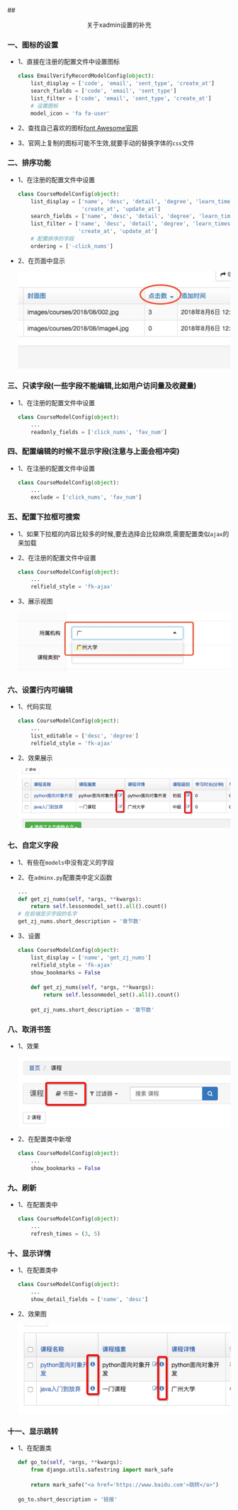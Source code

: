 ##<center>关于xadmin设置的补充</center>


### 一、图标的设置

* 1、直接在注册的配置文件中设置图标

  ```py
  class EmailVerifyRecordModelConfig(object):
      list_display = ['code', 'email', 'sent_type', 'create_at']
      search_fields = ['code', 'email', 'sent_type']
      list_filter = ['code', 'email', 'sent_type', 'create_at']
      # 设置图标
      model_icon = 'fa fa-user'
  ```

* 2、查找自己喜欢的图标[font Awesome官网](http://fontawesome.dashgame.com/)

* 3、官网上复制的图标可能不生效,就要手动的替换字体的`css`文件

### 二、排序功能

* 1、在注册的配置文件中设置

  ```py
  class CourseModelConfig(object):
      list_display = ['name', 'desc', 'detail', 'degree', 'learn_times', 'students', 'fav_num', 'image', 'click_nums',
                      'create_at', 'update_at']
      search_fields = ['name', 'desc', 'detail', 'degree', 'learn_times', 'students', 'fav_num', 'image', 'click_nums']
      list_filter = ['name', 'desc', 'detail', 'degree', 'learn_times', 'students', 'fav_num', 'image', 'click_nums',
                     'create_at', 'update_at']
      # 配置排序的字段
      ordering = ['-click_nums']
  ```

* 2、在页面中显示

  ![排序](./source/images/排序.jpg)

### 三、只读字段(一些字段不能编辑,比如用户访问量及收藏量)

* 1、在注册的配置文件中设置

  ```py
  class CourseModelConfig(object):
      ...
      readonly_fields = ['click_nums', 'fav_num']
  ```

### 四、配置编辑的时候不显示字段(注意与上面会相冲突)

* 1、在注册的配置文件中设置

  ```py
  class CourseModelConfig(object):
      ...
      exclude = ['click_nums', 'fav_num']
  ```

### 五、配置下拉框可搜索

* 1、如果下拉框的内容比较多的时候,要去选择会比较麻烦,需要配置类似`ajax`的来加载

* 2、在注册的配置文件中设置

  ```py
  class CourseModelConfig(object):
      ...
      relfield_style = 'fk-ajax'
  ```

* 3、展示视图

  ![搜索](./source/images/配置搜索.jpg)

### 六、设置行内可编辑

* 1、代码实现

  ```py
  class CourseModelConfig(object):
      ...
      list_editable = ['desc', 'degree']
      relfield_style = 'fk-ajax'
  ```

* 2、效果展示

  ![行内可编辑](./source/images/行内可编辑.png)

### 七、自定义字段

* 1、有些在`models`中没有定义的字段
* 2、在`adminx.py`配置类中定义函数

  ```py
  ...
  def get_zj_nums(self, *args, **kwargs):
      return self.lessonmodel_set().all().count()
  # 在前端显示字段的名字
  get_zj_nums.short_description = '章节数'
  ```

* 3、设置

  ```py
  class CourseModelConfig(object):
      list_display = ['name', 'get_zj_nums']
      relfield_style = 'fk-ajax'
      show_bookmarks = False

      def get_zj_nums(self, *args, **kwargs):
          return self.lessonmodel_set().all().count()

      get_zj_nums.short_description = '章节数'
  ```

### 八、取消书签

* 1、效果

  ![书签](./source/images/书签.png)

* 2、在配置类中新增

  ```py
  class CourseModelConfig(object):
      ...
      show_bookmarks = False
  ```

### 九、刷新

* 1、在配置类中

  ```py
  class CourseModelConfig(object):
      ...
      refresh_times = (3, 5)
  ```

### 十、显示详情

* 1、在配置类中

  ```py
  class CourseModelConfig(object):
      ...
      show_detail_fields = ['name', 'desc']
  ```

* 2、效果图

  ![显示详情](./source/images/显示详情.png)

### 十一、显示跳转

* 1、在配置类

  ```py
  def go_to(self, *args, **kwargs):
      from django.utils.safestring import mark_safe

      return mark_safe("<a href='https://www.baidu.com'>跳转</a>")

  go_to.short_description = '链接'
  ```
